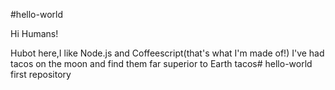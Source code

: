 #hello-world

Hi Humans!

Hubot here,I like Node.js and Coffeescript(that's what I'm made of!) I've had tacos on the moon and find them far superior to Earth tacos# hello-world
first repository
